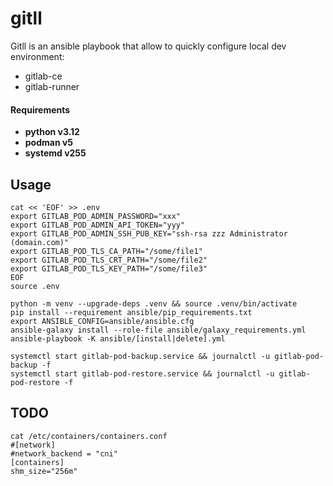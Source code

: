 # gitll

Gitll is an ansible playbook that allow to quickly configure local dev environment:
- gitlab-ce
- gitlab-runner

#### Requirements
- **python v3.12**
- **podman v5**
- **systemd v255**

## Usage

```ShellSession
cat << 'EOF' >> .env
export GITLAB_POD_ADMIN_PASSWORD="xxx"
export GITLAB_POD_ADMIN_API_TOKEN="yyy"
export GITLAB_POD_ADMIN_SSH_PUB_KEY="ssh-rsa zzz Administrator (domain.com)"
export GITLAB_POD_TLS_CA_PATH="/some/file1"
export GITLAB_POD_TLS_CRT_PATH="/some/file2"
export GITLAB_POD_TLS_KEY_PATH="/some/file3"
EOF
source .env

python -m venv --upgrade-deps .venv && source .venv/bin/activate
pip install --requirement ansible/pip_requirements.txt
export ANSIBLE_CONFIG=ansible/ansible.cfg
ansible-galaxy install --role-file ansible/galaxy_requirements.yml
ansible-playbook -K ansible/[install|delete].yml 

systemctl start gitlab-pod-backup.service && journalctl -u gitlab-pod-backup -f
systemctl start gitlab-pod-restore.service && journalctl -u gitlab-pod-restore -f
```

## TODO
```
cat /etc/containers/containers.conf 
#[network]
#network_backend = "cni"
[containers]
shm_size="256m"

```
